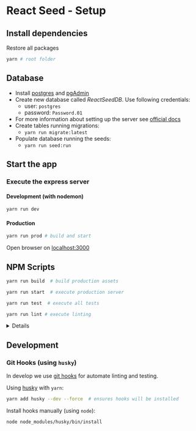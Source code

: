 # React Seed - Setup 

## Install dependencies

Restore all packages

```bash
yarn # root folder
```


## Database

* Install [postgres](https://www.postgresql.org/) and [pgAdmin](https://www.pgadmin.org/)
* Create new database called *ReactSeedDB*. Use following credentials: 
    * user: `postgres`
    * password: `Password.01`
* For more information about setting up the server see [official docs](https://wiki.postgresql.org/wiki/First_steps)
* Create tables running migrations: 
    * `yarn run migrate:latest`
* Populate database running the seeds: 
    * `yarn run seed:run`


## Start the app

### Execute the express server

#### Development (with nodemon)

```bash
yarn run dev
```

#### Production

```bash
yarn run prod # build and start
```

Open browser on [localhost:3000](http://localhost:3000/)


## NPM Scripts

```bash
yarn run build  # build production assets

yarn run start  # execute production server

yarn run test  # execute all tests

yarn run lint # execute linting
```

<details>

#### More scripts

* `test`: exec all test (client uses `jest`, server uses `tape`)
    * `test:client`: exec client test
    * `test:server`: exec server test
* `tdd`: exec test (on watch mode)
* `lint`: exec linting (`eslint`)
* `migrate:*`: knex migrations
    * `migrate:make`: create migration script
    * `migrate:latest`: exec migrations
    * `migrate:rollback`: rollback migration
* `seed:*`: data seeds
    * `seed:make`: create seed script
    * `seed:run`: exec seeds
* `stats`: run `npm` stats
* `build`: build production assets
* `start`: exec production server
* `dev`: exec development server
* `prod`: build production assets and exec production server

</details>


## Development 

### Git Hooks (using `husky`)

In develop we use [git hooks](https://git-scm.com/docs/githooks) for automate linting and testing.

Using [husky](https://github.com/typicode/husky) with `yarn`:

```bash
yarn add husky --dev --force  # ensures hooks will be installed
```

Install hooks manually (using `node`):
```bash
node node_modules/husky/bin/install
```
